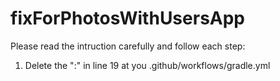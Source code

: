 # fixForPhotosWithUsersApp

Please read the intruction carefully and follow each step:

1. Delete the ":" in line 19 at you .github/workflows/gradle.yml 

